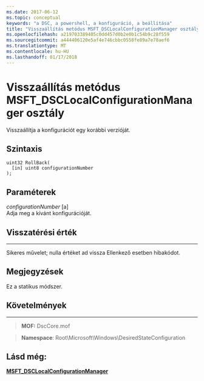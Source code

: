 ```yaml
---
ms.date: 2017-06-12
ms.topic: conceptual
keywords: "a DSC, a powershell, a konfiguráció, a beállítása"
title: "Visszaállítás metódus MSFT_DSCLocalConfigurationManager osztály"
ms.openlocfilehash: a219703389405c0dd457d0b2e0b1c54b9c28f559
ms.sourcegitcommit: a444406120e5af4e746cbbc0558fe89a7e78aef6
ms.translationtype: MT
ms.contentlocale: hu-HU
ms.lasthandoff: 01/17/2018
---
```

# <a name="rollback-method-of-the-msftdsclocalconfigurationmanager-class"></a>Visszaállítás metódus MSFT_DSCLocalConfigurationManager osztály

Visszaállítja a konfigurációt egy korábbi verzióját.

<a name="syntax"></a>Szintaxis
------

```mof
uint32 RollBack(
  [in] uint8 configurationNumber
);
```

<a name="parameters"></a>Paraméterek
----------

*configurationNumber* \[a\]  
Adja meg a kívánt konfigurációját. 

## <a name="return-value"></a>Visszatérési érték
------------

Sikeres művelet; nulla értéket ad vissza Ellenkező esetben hibakódot.

## <a name="remarks"></a>Megjegyzések

Ez a statikus módszer.

## <a name="requirements"></a>Követelmények
------------
>**MOF:** DscCore.mof

>**Namespace**: Root\Microsoft\Windows\DesiredStateConfiguration


## <a name="see-also"></a>Lásd még:


[**MSFT_DSCLocalConfigurationManager**](msft-dsclocalconfigurationmanager.md)


 

 



